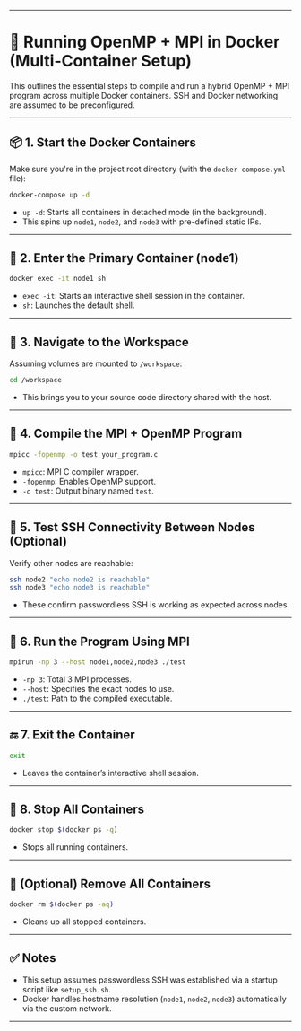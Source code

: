 
---

# 🚀 Running OpenMP + MPI in Docker (Multi-Container Setup)

This outlines the essential steps to compile and run a hybrid OpenMP + MPI program across multiple Docker containers. SSH and Docker networking are assumed to be preconfigured.

---

## 📦 1. Start the Docker Containers

Make sure you're in the project root directory (with the `docker-compose.yml` file):

```bash
docker-compose up -d
```

* `up -d`: Starts all containers in detached mode (in the background).
* This spins up `node1`, `node2`, and `node3` with pre-defined static IPs.

---

## 🔁 2. Enter the Primary Container (node1)

```bash
docker exec -it node1 sh
```

* `exec -it`: Starts an interactive shell session in the container.
* `sh`: Launches the default shell.

---

## 📂 3. Navigate to the Workspace

Assuming volumes are mounted to `/workspace`:

```bash
cd /workspace
```

* This brings you to your source code directory shared with the host.

---

## 🧪 4. Compile the MPI + OpenMP Program

```bash
mpicc -fopenmp -o test your_program.c
```

* `mpicc`: MPI C compiler wrapper.
* `-fopenmp`: Enables OpenMP support.
* `-o test`: Output binary named `test`.

---

## 🔗 5. Test SSH Connectivity Between Nodes (Optional)

Verify other nodes are reachable:

```bash
ssh node2 "echo node2 is reachable"
ssh node3 "echo node3 is reachable"
```

* These confirm passwordless SSH is working as expected across nodes.

---

## 🚦 6. Run the Program Using MPI

```bash
mpirun -np 3 --host node1,node2,node3 ./test
```

* `-np 3`: Total 3 MPI processes.
* `--host`: Specifies the exact nodes to use.
* `./test`: Path to the compiled executable.

---

## 🔚 7. Exit the Container

```bash
exit
```

* Leaves the container’s interactive shell session.

---

## 🛑 8. Stop All Containers

```bash
docker stop $(docker ps -q)
```

* Stops all running containers.

---

## 🧹 (Optional) Remove All Containers

```bash
docker rm $(docker ps -aq)
```

* Cleans up all stopped containers.

---

## ✅ Notes

* This setup assumes passwordless SSH was established via a startup script like `setup_ssh.sh`.
* Docker handles hostname resolution (`node1`, `node2`, `node3`) automatically via the custom network.

---

